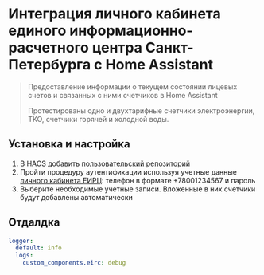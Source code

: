 Интеграция личного кабинета единого информационно-расчетного центра Санкт-Петербурга с Home Assistant
==================================================

> Предоставление информации о текущем состоянии лицевых счетов и связанных с ними счетчиков в Home Assistant
>
> Протестированы одно и двухтарифные счетчики электроэнергии, ТКО, счетчики горячей и холодной воды.

## Установка и настройка

1. В HACS добавить [пользовательский репозиторий](https://hacs.xyz/docs/faq/custom_repositories/)
2. Пройти процедуру аутентификации используя учетные данные [личного кабинета ЕИРЦ](https://ikus.pesc.ru/): телефон в формате +78001234567 и пароль
3. Выберите необходимые учетные записи. Вложенные в них счетчики будут добавлены автоматически

## Отдалдка

```yaml
logger:
  default: info
  logs:
    custom_components.eirc: debug
```